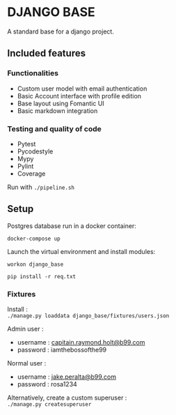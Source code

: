 


# DJANGO BASE

A standard base for a django project.


## Included features
### Functionalities
- Custom user model with email authentication
- Basic Account interface with profile edition
- Base layout using Fomantic UI
- Basic markdown integration

### Testing and quality of code
- Pytest
- Pycodestyle
- Mypy
- Pylint
- Coverage

Run with `./pipeline.sh`

## Setup
Postgres database run in a docker container:

`docker-compose up`

Launch the virtual environment and install modules:

`workon django_base`

`pip install -r req.txt`

### Fixtures
Install :   
`./manage.py loaddata django_base/fixtures/users.json`

Admin user :  
- username : capitain.raymond.holt@b99.com  
- password : iamthebossofthe99

Normal user :  
- username : jake.peralta@b99.com
- password : rosa1234

Alternatively, create a custom superuser :  
`./manage.py createsuperuser`